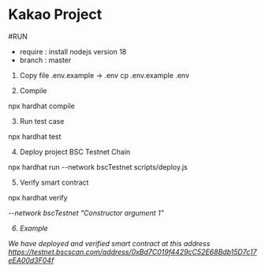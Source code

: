 # Kakao Project

#RUN

-   require : install nodejs version 18
-   branch : master

1. Copy file .env.example -> .env
   cp .env.example .env

2. Compile

npx hardhat compile

3. Run test case

npx hardhat test

4. Deploy project BSC Testnet Chain

npx hardhat run --network bscTestnet scripts/deploy.js

5. Verify smart contract

npx hardhat verify <address> --network bscTestnet "Constructor argument 1"

6. Example

We have deployed and verified smart contract at this address
https://testnet.bscscan.com/address/0xBd7C019f4429cC52E68Bdb15D7c17eEA00d3F04f
